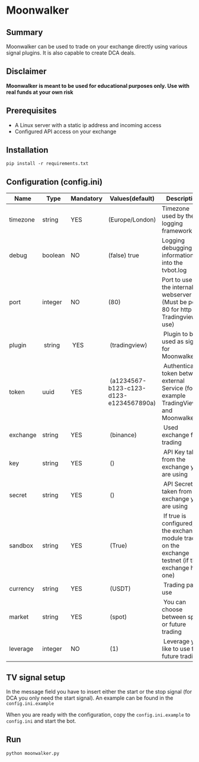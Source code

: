 # Moonwalker
## Summary
Moonwalker can be used to trade on your exchange directly using various signal plugins. It is also capable to create DCA deals.

## Disclaimer
**Moonwalker is meant to be used for educational purposes only. Use with real funds at your own risk**

## Prerequisites
- A Linux server with a static ip address and incoming access
- Configured API access on your exchange

## Installation
```pip install -r requirements.txt```

## Configuration (config.ini)
Name | Type | Mandatory | Values(default) | Description
------------ | ------------ | ------------ | ------------ | ------------
timezone | string | YES | (Europe/London) | Timezone used by the logging framework
debug | boolean | NO | (false) true  | Logging debugging information into the tvbot.log
port | integer | NO | (80) | Port to use for the internal webserver (Must be port 80 for http and Tradingview use)
plugin | string | YES | (tradingview) | Plugin to be used as signal for Moonwalker
token | uuid | YES | (a1234567-b123-c123-d123-e1234567890a) | Authentication token between external Service (for example TradingView) and Moonwalker
exchange | string | YES | (binance) | Used exchange for trading
key | string | YES | () | API Key taken from the exchange you are using
secret | string | YES | () | API Secret taken from the exchange you are using
sandbox | string | YES | (True) | If true is configured, the exchange module trades on the exchange testnet (if the exchange has one)
currency | string | YES | (USDT) | Trading pair to use
market | string | YES | (spot) | You can choose between spot or future trading
leverage | integer | NO | (1) | Leverage you like to use for future trading

## TV signal setup
In the message field you have to insert either the start or the stop signal (for DCA you only need the start signal). An example can be found in the ``config.ini.example``

When you are ready with the configuration, copy the ``config.ini.example`` to ``config.ini`` and start the bot.

## Run
```python moonwalker.py```


